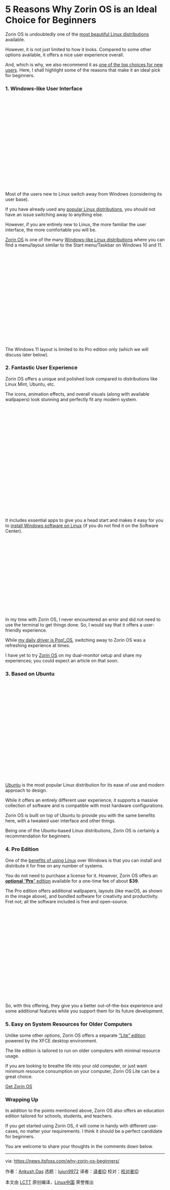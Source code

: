[#]: subject: "5 Reasons Why Zorin OS is an Ideal Choice for Beginners"
[#]: via: "https://news.itsfoss.com/why-zorin-os-beginners/"
[#]: author: "Ankush Das https://news.itsfoss.com/author/ankush/"
[#]: collector: "lujun9972"
[#]: translator: " "
[#]: reviewer: " "
[#]: publisher: " "
[#]: url: " "

5 Reasons Why Zorin OS is an Ideal Choice for Beginners
======

Zorin OS is undoubtedly one of the [most beautiful Linux distributions][1] available.

However, it is not just limited to how it looks. Compared to some other options available, it offers a nice user experience overall.

And, which is why, we also recommend it as [one of the top choices for new users][2]. Here, I shall highlight some of the reasons that make it an ideal pick for beginners.

### 1\. Windows-like User Interface

![][3]

Most of the users new to Linux switch away from Windows (considering its user base).

If you have already used any [popular Linux distributions][4], you should not have an issue switching away to anything else.

However, if you are entirely new to Linux, the more familiar the user interface, the more comfortable you will be.

[Zorin OS][5] is one of the many [Windows-like Linux distributions][6] where you can find a menu/layout similar to the Start menu/Taskbar on Windows 10 and 11.

![Zorin OS Windows 11 Layout][3]

The Windows 11 layout is limited to its Pro edition only (which we will discuss later below).

### 2\. Fantastic User Experience

Zorin OS offers a unique and polished look compared to distributions like Linux Mint, Ubuntu, etc.

The icons, animation effects, and overall visuals (along with available wallpapers) look stunning and perfectly fit any modern system.

![][7]

It includes essential apps to give you a head start and makes it easy for you to [install Windows software on Linux][8] (if you do not find it on the Software Center).

![][9]

In my time with Zorin OS, I never encountered an error and did not need to use the terminal to get things done. So, I would say that it offers a user-friendly experience.

While [my daily driver is Pop!_OS][10], switching away to Zorin OS was a refreshing experience at times.

I have yet to try [Zorin OS][5] on my dual-monitor setup and share my experiences; you could expect an article on that soon.

### 3\. Based on Ubuntu

![][11]

[Ubuntu][12] is the most popular Linux distribution for its ease of use and modern approach to design.

While it offers an entirely different user experience, it supports a massive collection of software and is compatible with most hardware configurations.

Zorin OS is built on top of Ubuntu to provide you with the same benefits here, with a tweaked user interface and other things.

Being one of the Ubuntu-based Linux distributions, Zorin OS is certainly a recommendation for beginners.

### 4\. Pro Edition

One of the [benefits of using Linux][13] over Windows is that you can install and distribute it for free on any number of systems.

You do not need to purchase a license for it. However, Zorin OS offers an [**optional** “**Pro**” edition][14] available for a one-time fee of about **$39**.

The Pro edition offers additional wallpapers, layouts (like macOS, as shown in the image above), and bundled software for creativity and productivity. Fret not; all the software included is free and open-source.

![][3]

So, with this offering, they give you a better out-of-the-box experience and some additional features while you support them for its future development.

### 5\. Easy on System Resources for Older Computers

Unlike some other options, Zorin OS offers a separate [“Lite” edition][15] powered by the XFCE desktop environment.

The lite edition is tailored to run on older computers with minimal resource usage.

If you are looking to breathe life into your old computer, or just want minimum resource consumption on your computer, Zorin OS Lite can be a great choice.

[Get Zorin OS][5]

### Wrapping Up

In addition to the points mentioned above, Zorin OS also offers an education edition tailored for schools, students, and teachers.

If you get started using Zorin OS, it will come in handy with different use-cases, no matter your requirements. I think it should be a perfect candidate for beginners.

You are welcome to share your thoughts in the comments down below.

--------------------------------------------------------------------------------

via: https://news.itsfoss.com/why-zorin-os-beginners/

作者：[Ankush Das][a]
选题：[lujun9972][b]
译者：[译者ID](https://github.com/译者ID)
校对：[校对者ID](https://github.com/校对者ID)

本文由 [LCTT](https://github.com/LCTT/TranslateProject) 原创编译，[Linux中国](https://linux.cn/) 荣誉推出

[a]: https://news.itsfoss.com/author/ankush/
[b]: https://github.com/lujun9972
[1]: https://itsfoss.com/beautiful-linux-distributions/
[2]: https://itsfoss.com/best-linux-beginners/
[3]: data:image/svg+xml;base64,PHN2ZyBoZWlnaHQ9IjQzOSIgd2lkdGg9Ijc4MCIgeG1sbnM9Imh0dHA6Ly93d3cudzMub3JnLzIwMDAvc3ZnIiB2ZXJzaW9uPSIxLjEiLz4=
[4]: https://itsfoss.com/best-linux-distributions/
[5]: https://zorin.com/os/
[6]: https://itsfoss.com/windows-like-linux-distributions/
[7]: data:image/svg+xml;base64,PHN2ZyBoZWlnaHQ9IjUyMSIgd2lkdGg9Ijc4MCIgeG1sbnM9Imh0dHA6Ly93d3cudzMub3JnLzIwMDAvc3ZnIiB2ZXJzaW9uPSIxLjEiLz4=
[8]: https://itsfoss.com/use-windows-applications-linux/
[9]: data:image/svg+xml;base64,PHN2ZyBoZWlnaHQ9IjM2MSIgd2lkdGg9Ijc4MCIgeG1sbnM9Imh0dHA6Ly93d3cudzMub3JnLzIwMDAvc3ZnIiB2ZXJzaW9uPSIxLjEiLz4=
[10]: https://itsfoss.com/why-use-pop-os/
[11]: data:image/svg+xml;base64,PHN2ZyBoZWlnaHQ9IjQ2OCIgd2lkdGg9Ijc4MCIgeG1sbnM9Imh0dHA6Ly93d3cudzMub3JnLzIwMDAvc3ZnIiB2ZXJzaW9uPSIxLjEiLz4=
[12]: https://itsfoss.com/getting-started-with-ubuntu/
[13]: https://itsfoss.com/linux-better-than-windows/
[14]: https://zorin.com/os/pro/
[15]: https://news.itsfoss.com/zorin-os-16-lite-release/
